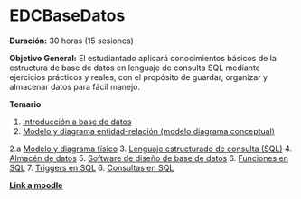 # EDCBaseDatos

**Duración:** 30 horas (15 sesiones)

**Objetivo General:** El estudiantado aplicará conocimientos básicos de la estructura de base de datos en lenguaje de consulta SQL mediante ejercicios prácticos y reales, con el propósito de guardar, organizar y almacenar datos para fácil manejo.

**Temario**

1. [Introducción a base de datos](./introduccionBaseDatos.md)
2. [Modelo y diagrama entidad-relación (modelo diagrama conceptual)](./modeloDiagramaEntidadRelacion.md)

2.a [Modelo y diagrama físico]()
3. [Lenguaje estructurado de consulta (SQL)]()
4. [Almacén de datos]()
5. [Software de diseño de base de datos]() 
6. [Funciones en SQL]()
7. [Triggers en SQL]()
6. [Consultas en SQL]()

[**Link a moodle**](https://educacion.pilares.cdmx.gob.mx/)